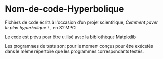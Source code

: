 # Nom-de-code-Hyperbolique
Fichiers de code  écrits à l'occasion d'un projet scientifique, *Comment paver le plan hyperbolique ?* , en S2 MPCI

Le code est prévu pour être utilisé avec la bibliothèque Matplotlib

Les programmes de tests sont pour le moment conçus pour être exécutés dans le même répertoire que les programmes correspondants testés.
